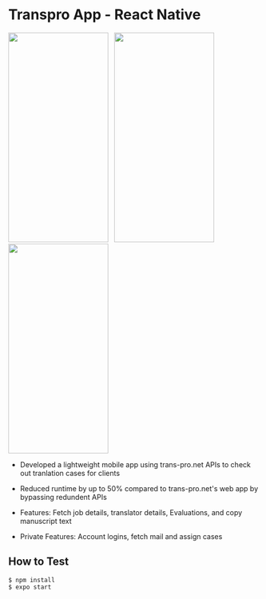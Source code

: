 # Transpro App - React Native 

<p float="left">
  <img src="https://user-images.githubusercontent.com/39638948/195274905-b138fd6d-1301-4113-b9f3-f8effc378850.png" width="200" height="420" />
  &nbsp;
  <img src="https://user-images.githubusercontent.com/39638948/195274947-51297777-5033-4d91-b160-a7da8f98b2d8.png" width="200" height="420"/>
  &nbsp;
  <img src="https://user-images.githubusercontent.com/39638948/195275006-68ac27ef-7235-4f9a-913f-afd7eb22f06b.png" width="200" height="420" />
</p>

- Developed a lightweight mobile app using trans-pro.net APIs to check out tranlation cases for clients

- Reduced runtime by up to 50% compared to trans-pro.net's web app by bypassing redundent APIs

- Features: Fetch job details, translator details, Evaluations, and copy manuscript text

- Private Features: Account logins, fetch mail and assign cases

## How to Test

```
$ npm install
$ expo start
```
